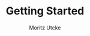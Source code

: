 ---
title: Getting Started
author: Moritz Utcke
description: Integrated testing/benchmarking for the META Compiler infrastructure.
---